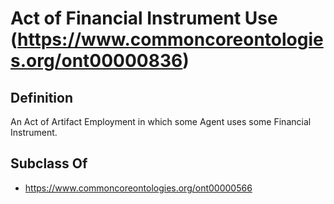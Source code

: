 # Act of Financial Instrument Use (https://www.commoncoreontologies.org/ont00000836)

## Definition
An Act of Artifact Employment in which some Agent uses some Financial Instrument.

## Subclass Of
- https://www.commoncoreontologies.org/ont00000566

